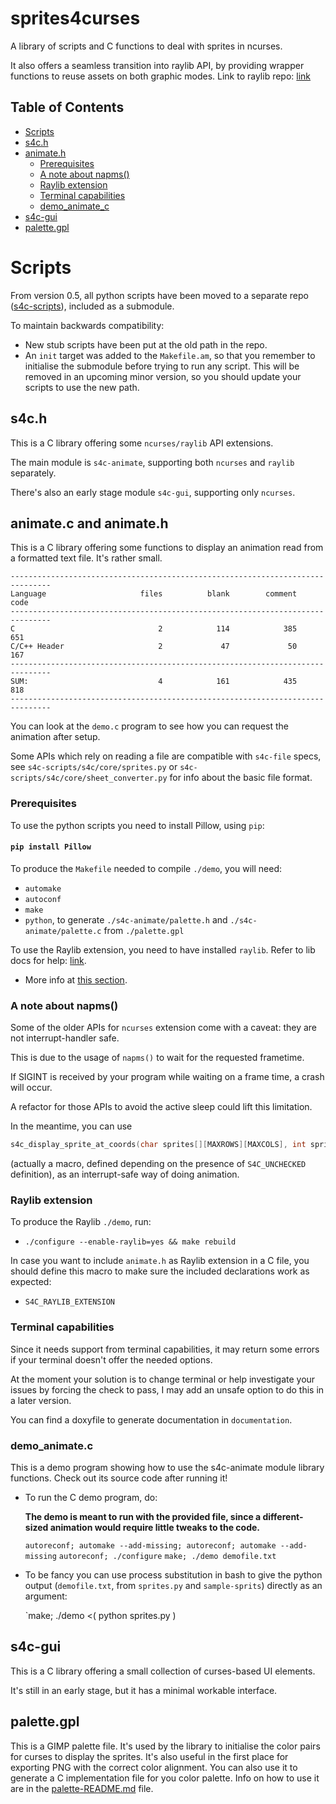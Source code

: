 # sprites4curses

  A library of scripts and C functions to deal with sprites in ncurses.

  It also offers a seamless transition into raylib API, by providing wrapper functions to reuse assets on both graphic modes. Link to raylib repo: [link](https://github.com/raysan5/raylib)

## Table of Contents

+ [Scripts](#scripts)
+ [s4c.h](#s4c)
+ [animate.h](#animate)
  + [Prerequisites](#prerequisites_animate)
  + [A note about napms()](#napms_note)
  + [Raylib extension](#raylib_ext)
  + [Terminal capabilities](#terminal_capabilities)
  + [demo_animate_c](#demo_animate_c)
+ [s4c-gui](#s4c_gui)
+ [palette.gpl](#palette_gpl)

# Scripts <a name = "scripts"></a>

  From version 0.5, all python scripts have been moved to a separate repo ([s4c-scripts](https://github.com/jgabaut/s4c-scripts)), included as a submodule.

  To maintain backwards compatibility:
  - New stub scripts have been put at the old path in the repo.
  - An `init` target was added to the `Makefile.am`, so that you remember to initialise the submodule before trying to run any script.
  This will be removed in an upcoming minor version, so you should update your scripts to use the new path.

## s4c.h <a name = "s4c"></a>

  This is a C library offering some `ncurses/raylib` API extensions.

  The main module is `s4c-animate`, supporting both `ncurses` and `raylib` separately.

  There's also an early stage module `s4c-gui`, supporting only `ncurses`.

## animate.c and animate.h <a name = "animate"></a>

  This is a C library offering some functions to display an animation read from a formatted text file. It's rather small.

  ```
  -------------------------------------------------------------------------------
  Language                     files          blank        comment           code
  -------------------------------------------------------------------------------
  C                                2            114            385            651
  C/C++ Header                     2             47             50            167
  -------------------------------------------------------------------------------
  SUM:                             4            161            435            818
  -------------------------------------------------------------------------------
  ```

  You can look at the `demo.c` program to see how you can request the animation after setup.

  Some APIs which rely on reading a file are compatible with `s4c-file` specs, see `s4c-scripts/s4c/core/sprites.py` or `s4c-scripts/s4c/core/sheet_converter.py` for info about the basic file format.

### Prerequisites <a name = "prerequisites_animate"></a>

  To use the python scripts you need to install Pillow, using `pip`:

#### `pip install Pillow`

  To produce the `Makefile` needed to compile `./demo`, you will need:

  - `automake`
  - `autoconf`
  - `make`
  - `python`, to generate `./s4c-animate/palette.h` and `./s4c-animate/palette.c` from `./palette.gpl`

  To use the Raylib extension, you need to have installed `raylib`. Refer to lib docs for help: [link](https://github.com/raysan5/raylib#build-and-installation).
  - More info at [this section](#raylib_ext).

### A note about napms() <a name = "napms_note"></a>

  Some of the older APIs for `ncurses` extension come with a caveat: they are not interrupt-handler safe.

  This is due to the usage of `napms()` to wait for the requested frametime.

  If SIGINT is received by your program while waiting on a frame time, a crash will occur.

  A refactor for those APIs to avoid the active sleep could lift this limitation.

  In the meantime, you can use

  ```c
  s4c_display_sprite_at_coords(char sprites[][MAXROWS][MAXCOLS], int sprite_index, WINDOW* w, int num_frames, int frameheight, int framewidth, int startX, int startY);
  ```
  (actually a macro, defined depending on the presence of `S4C_UNCHECKED` definition), as an interrupt-safe way of doing animation.

### Raylib extension <a name = "raylib_ext"></a>

  To produce the Raylib `./demo`, run:

  - `./configure --enable-raylib=yes && make rebuild`

  In case you want to include `animate.h` as Raylib extension in a C file, you should define this macro to make sure the included declarations work as expected:

  - `S4C_RAYLIB_EXTENSION`

### Terminal capabilities <a name = "terminal_capabilities"></a>

  Since it needs support from terminal capabilities, it may return some errors if your terminal doesn't offer the needed options.

  At the moment your solution is to change terminal or help investigate your issues by forcing the check to pass, I may add an unsafe option to do this in a later version.

  You can find a doxyfile to generate documentation in `documentation`.

### demo_animate.c <a name = "demo_animate_c"></a>

  This is a demo program showing how to use the s4c-animate module library functions. Check out its source code after running it!

  - To run the C demo program, do:

    **The demo is meant to run with the provided file, since a different-sized animation would require little tweaks to the code.**

    `autoreconf; automake --add-missing; autoreconf; automake --add-missing`
    `autoreconf; ./configure`
    `make; ./demo demofile.txt`

  - To be fancy you can use process substitution in bash to give the python output (`demofile.txt`, from `sprites.py` and `sample-sprits`) directly as an argument:

    `make; ./demo <( python sprites.py <directory> )

## s4c-gui <a name = "s4c_gui"></a>

  This is a C library offering a small collection of curses-based UI elements.

  It's still in an early stage, but it has a minimal workable interface.


## palette.gpl <a name = "palette_gpl"></a>

This is a GIMP palette file.
It's used by the library to initialise the color pairs for curses to display the sprites.
It's also useful in the first place for exporting PNG with the correct color alignment.
You can also use it to generate a C implementation file for you color palette.
Info on how to use it are in the [palette-README.md](./palette-README.md) file.
